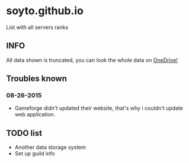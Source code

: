 # soyto.github.io

List with all servers ranks

## INFO

 All data shown is truncated, you can look the whole data on [OneDrive!](https://onedrive.live.com/redir?resid=A6F68B73AE6BAE48!106&authkey=!AFGSFbCYU9lEuSw&ithint=folder%2c)

## Troubles known

### 08-26-2015
- Gameforge didn't updated their website, that's why i couldn't update web application.

## TODO list

- Another data storage system
- Set up guild info
